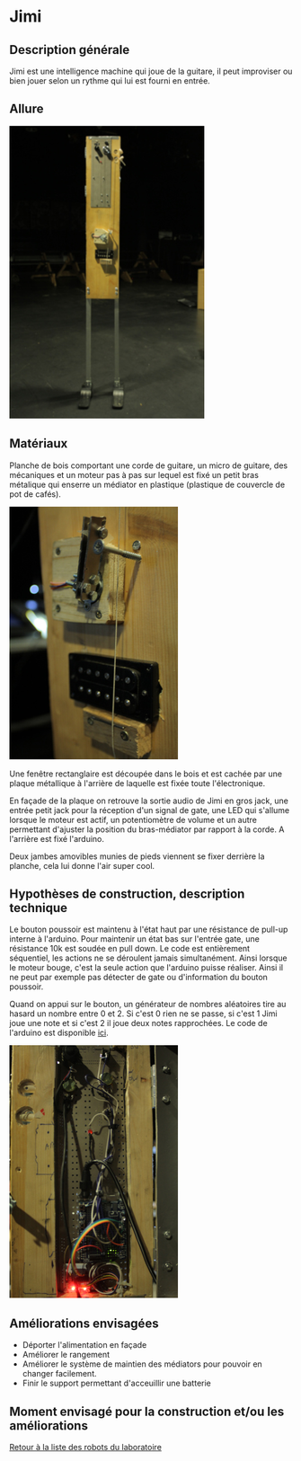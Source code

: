 # Jimi

## Description générale

Jimi est une intelligence machine qui joue de la guitare, il peut improviser ou bien jouer selon un rythme qui lui est fourni en entrée.

## Allure

![](/ressources/photos/jimi.JPG)

## Matériaux

Planche de bois comportant une corde de guitare, un micro de guitare, des mécaniques et un moteur pas à pas sur lequel est fixé un petit bras métalique qui enserre un médiator en plastique (plastique de couvercle de pot de cafés).

![](/ressources/photos/jimi_moteur.JPG)

Une fenêtre rectanglaire est découpée dans le bois et est cachée par une plaque métallique à l'arrière de laquelle est fixée toute l'électronique.

En façade de la plaque on retrouve la sortie audio de Jimi en gros jack, une entrée petit jack pour la réception d'un signal de gate, une LED qui s'allume lorsque le moteur est actif, un potentiomètre de volume et un autre permettant d'ajuster la position du bras-médiator par rapport à la corde. A l'arrière est fixé l'arduino.

Deux jambes amovibles munies de pieds viennent se fixer derrière la planche, cela lui donne l'air super cool.


## Hypothèses de construction, description technique

Le bouton poussoir est maintenu à l'état haut par une résistance de pull-up interne à l'arduino. Pour maintenir un état bas sur l'entrée gate, une résistance 10k est soudée en pull down.
Le code est entièrement séquentiel, les actions ne se déroulent jamais simultanément. Ainsi lorsque le moteur bouge, c'est la seule action que l'arduino puisse réaliser. Ainsi il ne peut par exemple pas détecter de gate ou d'information du bouton poussoir.

Quand on appui sur le bouton, un générateur de nombres aléatoires tire au hasard un nombre entre 0 et 2. Si c'est 0 rien ne se passe, si c'est 1 Jimi joue une note et si c'est 2 il joue deux notes rapprochées.
Le code de l'arduino est disponible [ici](../../sources/arduino/jimi).

![](/ressources/photos/jimi_dos.JPG)



## Améliorations envisagées

- Déporter l'alimentation en façade
- Améliorer le rangement 
- Améliorer le système de maintien des médiators pour pouvoir en changer facilement.
- Finir le support permettant d'acceuillir une batterie

## Moment envisagé pour la construction et/ou les améliorations

[Retour à la liste des robots du laboratoire](.)
